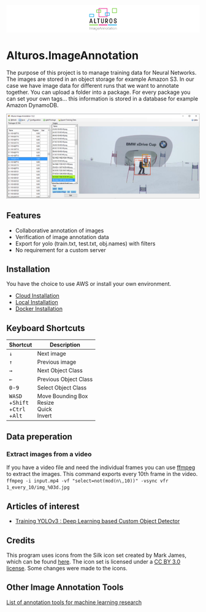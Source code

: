 ![Alturos.ImageAnnotation](doc/logo-banner.png)

# Alturos.ImageAnnotation

The purpose of this project is to manage training data for Neural Networks. The images are stored in an object storage for example Amazon S3.
In our case we have image data for different runs that we want to annotate together. You can upload a folder into a package.
For every package you can set your own tags... this information is stored in a database for example Amazon DynamoDB.

![object detection result](/doc/AlturosImageAnnotation.png)

## Features

 - Collaborative annotation of images
 - Verification of image annotation data
 - Export for yolo (train.txt, test.txt, obj.names) with filters
 - No requirement for a custom server

## Installation

You have the choice to use AWS or install your own environment.

- [Cloud Installation](doc/CLOUD_INSTALLATION.md)
- [Local Installation](doc/LOCAL_INSTALLATION.md)
- [Docker Installation](doc/DOCKER_INSTALLATION.md)

## Keyboard Shortcuts

Shortcut | Description | 
--- | --- |
<kbd>↓</kbd> | Next image |
<kbd>↑</kbd> | Previous image |
<kbd>→</kbd> | Next Object Class |
<kbd>←</kbd> | Previous Object Class |
<kbd>0</kbd>-<kbd>9</kbd> | Select Object Class |
<kbd>W</kbd><kbd>A</kbd><kbd>S</kbd><kbd>D</kbd><br>+<kbd>Shift</kbd><br>+<kbd>Ctrl</kbd><br>+<kbd>Alt</kbd> | Move Bounding Box<br>Resize<br>Quick<br>Invert

## Data preperation

### Extract images from a video

If you have a video file and need the individual frames you can use [ffmpeg](https://ffmpeg.org) to extract the images. This command exports every 10th frame in the video.
`ffmpeg -i input.mp4 -vf "select=not(mod(n\,10))" -vsync vfr 1_every_10/img_%03d.jpg`

## Articles of interest

- [Training YOLOv3 : Deep Learning based Custom Object Detector](https://www.learnopencv.com/training-yolov3-deep-learning-based-custom-object-detector/)

## Credits

This program uses icons from the Silk icon set created by Mark James, which can be found [here](http://www.famfamfam.com/lab/icons/silk/).
The icon set is licensed under a [CC BY 3.0 license](https://creativecommons.org/licenses/by/3.0/). Some changes were made to the icons.

## Other Image Annotation Tools

[List of annotation tools for machine learning research](https://simonwenkel.com/2019/07/19/list-of-annotation-tools-for-machine-learning-research.html)
